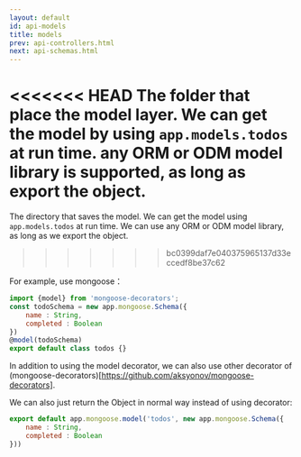 ```yaml
---
layout: default
id: api-models
title: models
prev: api-controllers.html
next: api-schemas.html
---
```


<<<<<<< HEAD
The folder that place the model layer. We can get the model by using `app.models.todos` at run time. any ORM or ODM model library is supported, as long as export the object.
=======
<!-- 保存model对象的目录，在运行时可以使用`app.models.todos`获取model对象，可以使用任何ORM或者ODM模型库，只要export出该对象就可以了。 -->
The directory that saves the model. We can get the model using `app.models.todos` at run time.
We can use any ORM or ODM model library, as long as we export the object.
>>>>>>> bc0399daf7e040375965137d33eccedf8be37c62

For example, use mongoose：

```javascript
import {model} from 'mongoose-decorators';
const todoSchema = new app.mongoose.Schema({
    name : String,
    completed : Boolean
})
@model(todoSchema)
export default class todos {}
```

In addition to using the model decorator, we can also use other decorator of (mongoose-decorators)[https://github.com/aksyonov/mongoose-decorators].

We can also just return the Object in normal way instead of using decorator:

```javascript
export default app.mongoose.model('todos', new app.mongoose.Schema({
    name : String,
    completed : Boolean
}))
```